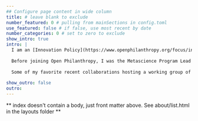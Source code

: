 ```yaml
---
## Configure page content in wide column
title: # leave blank to exclude
number_featured: 0 # pulling from mainSections in config.toml
use_featured: false # if false, use most recent by date
number_categories: 0 # set to zero to exclude
show_intro: true
intro: |
  I am an [Innovation Policy](https://www.openphilanthropy.org/focus/innovation-policy/) Program Associate at [Open Philanthropy](https://www.openphilanthropy.org/), where I work to identify and support efforts to safely accelerate scientific progress and innovation. I am motivated by the broader goals of improving scientific research, funding, institutions, and incentive structures through creativity and experimentation, and I am always excited to connect with others who share those goals (feel free to reach out at jordan.dworkin@openphilanthropy.org!).
  
  Before joining Open Philanthropy, I was the Metascience Program Lead at the Federation of American Scientists, and an Assistant Professor of Clinical Biostatistics at Columbia University and the New York State Psychiatric Institute. My past work has spanned US science policy, synthesis and use of research evidence, neuroimaging statistics, science of science, and mental health.
  
  Some of my favorite recent collaborations hosting a working group of metascience policy leaders with the [Institute for Progress](https://www.ifp.org), studying how forecasting can be used in scientific grant review with [Alice Wu](https://fas.org/expert/alice-wu/), developing statistical methods for multiple sclerosis research with [Taki Shinohara](https://www.cceb.med.upenn.edu/pennsive/personnel), investigating inequities in scientific citation practices with [Dani Bassett](https://complexsystemsupenn.com/personal) and [Perry Zurn](https://www.perryzurn.com/), and delving into job automation and skill networks with the folks at [The Pudding](https://www.pudding.cool). You can find more details about my work on the [writing](/writing), [research](/research), and [projects](/projects) pages.
  
show_outro: false
outro:
---
```


** index doesn't contain a body, just front matter above.
See about/list.html in the layouts folder **
